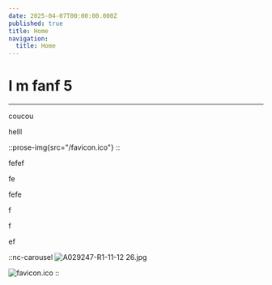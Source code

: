 ```yaml
---
date: 2025-04-07T00:00:00.000Z
published: true
title: Home
navigation:
  title: Home
---
```


# I m fanf 5

---

coucou

helll

::prose-img{src="/favicon.ico"}
::

fefef

fe

fefe

f

f

ef

::nc-carousel
![A029247-R1-11-12 26.jpg](/A029247-R1-11-12%2026.jpg)

![favicon.ico](/favicon.ico)
::
